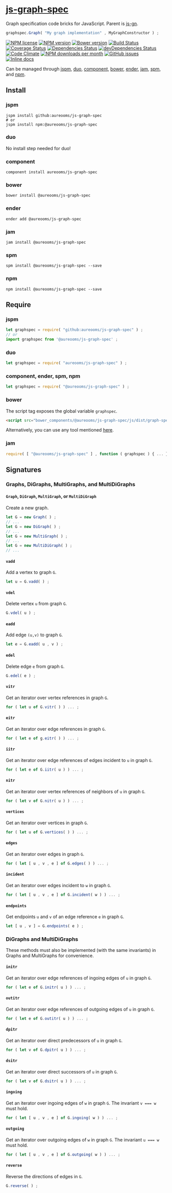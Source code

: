 [js-graph-spec](http://aureooms.github.io/js-graph-spec)
==

Graph specification code bricks for JavaScript. Parent is
[js-gn](https://github.com/aureooms/js-gn).

```js
graphspec.Graph( "My graph implementation" , MyGraphConstructor ) ;
```

[![NPM license](http://img.shields.io/npm/l/@aureooms/js-graph-spec.svg?style=flat)](https://raw.githubusercontent.com/aureooms/js-graph-spec/master/LICENSE)
[![NPM version](http://img.shields.io/npm/v/@aureooms/js-graph-spec.svg?style=flat)](https://www.npmjs.org/package/@aureooms/js-graph-spec)
[![Bower version](http://img.shields.io/bower/v/@aureooms/js-graph-spec.svg?style=flat)](http://bower.io/search/?q=@aureooms/js-graph-spec)
[![Build Status](http://img.shields.io/travis/aureooms/js-graph-spec.svg?style=flat)](https://travis-ci.org/aureooms/js-graph-spec)
[![Coverage Status](http://img.shields.io/coveralls/aureooms/js-graph-spec.svg?style=flat)](https://coveralls.io/r/aureooms/js-graph-spec)
[![Dependencies Status](http://img.shields.io/david/aureooms/js-graph-spec.svg?style=flat)](https://david-dm.org/aureooms/js-graph-spec#info=dependencies)
[![devDependencies Status](http://img.shields.io/david/dev/aureooms/js-graph-spec.svg?style=flat)](https://david-dm.org/aureooms/js-graph-spec#info=devDependencies)
[![Code Climate](http://img.shields.io/codeclimate/github/aureooms/js-graph-spec.svg?style=flat)](https://codeclimate.com/github/aureooms/js-graph-spec)
[![NPM downloads per month](http://img.shields.io/npm/dm/@aureooms/js-graph-spec.svg?style=flat)](https://www.npmjs.org/package/@aureooms/js-graph-spec)
[![GitHub issues](http://img.shields.io/github/issues/aureooms/js-graph-spec.svg?style=flat)](https://github.com/aureooms/js-graph-spec/issues)
[![Inline docs](http://inch-ci.org/github/aureooms/js-graph-spec.svg?branch=master&style=shields)](http://inch-ci.org/github/aureooms/js-graph-spec)

Can be managed through [jspm](https://github.com/jspm/jspm-cli),
[duo](https://github.com/duojs/duo),
[component](https://github.com/componentjs/component),
[bower](https://github.com/bower/bower),
[ender](https://github.com/ender-js/Ender),
[jam](https://github.com/caolan/jam),
[spm](https://github.com/spmjs/spm),
and [npm](https://github.com/npm/npm).

## Install

### jspm
```terminal
jspm install github:aureooms/js-graph-spec
# or
jspm install npm:@aureooms/js-graph-spec
```
### duo
No install step needed for duo!

### component
```terminal
component install aureooms/js-graph-spec
```

### bower
```terminal
bower install @aureooms/js-graph-spec
```

### ender
```terminal
ender add @aureooms/js-graph-spec
```

### jam
```terminal
jam install @aureooms/js-graph-spec
```

### spm
```terminal
spm install @aureooms/js-graph-spec --save
```

### npm
```terminal
npm install @aureooms/js-graph-spec --save
```

## Require
### jspm
```js
let graphspec = require( "github:aureooms/js-graph-spec" ) ;
// or
import graphspec from '@aureooms/js-graph-spec' ;
```
### duo
```js
let graphspec = require( "aureooms/js-graph-spec" ) ;
```

### component, ender, spm, npm
```js
let graphspec = require( "@aureooms/js-graph-spec" ) ;
```

### bower
The script tag exposes the global variable `graphspec`.
```html
<script src="bower_components/@aureooms/js-graph-spec/js/dist/graph-spec.min.js"></script>
```
Alternatively, you can use any tool mentioned [here](http://bower.io/docs/tools/).

### jam
```js
require( [ "@aureooms/js-graph-spec" ] , function ( graphspec ) { ... } ) ;
```

## Signatures

### Graphs, DiGraphs, MultiGraphs, and MultiDiGraphs

#### `Graph`, `DiGraph`, `MultiGraph`, or `MultiDiGraph`

Create a new graph.

```js
let G = new Graph( ) ;
// ...
let G = new DiGraph( ) ;
// ...
let G = new MultiGraph( ) ;
// ...
let G = new MultiDiGraph( ) ;
// ...
```

#### `vadd`

Add a vertex to graph `G`.

```js
let u = G.vadd( ) ;
```

#### `vdel`

Delete vertex `u` from graph `G`.

```js
G.vdel( u ) ;
```

#### `eadd`

Add edge `(u,v)` to graph `G`.

```js
let e = G.eadd( u , v ) ;
```

#### `edel`

Delete edge `e` from graph `G`.

```js
G.edel( e ) ;
```

#### `vitr`

Get an iterator over vertex references in graph `G`.

```js
for ( let u of G.vitr( ) ) ... ;
```

#### `eitr`

Get an iterator over edge references in graph `G`.

```js
for ( let e of g.eitr( ) ) ... ;
```

#### `iitr`

Get an iterator over edge references of edges incident to `u` in graph `G`.

```js
for ( let e of G.iitr( u ) ) ... ;
```


#### `nitr`

Get an iterator over vertex references of neighbors of `u` in graph `G`.

```js
for ( let v of G.nitr( u ) ) ... ;
```

#### `vertices`

Get an iterator over vertices in graph `G`.

```js
for ( let u of G.vertices( ) ) ... ;
```

#### `edges`

Get an iterator over edges in graph `G`.

```js
for ( let [ u , v , e ] of G.edges( ) ) ... ;
```

#### `incident`

Get an iterator over edges incident to `w` in graph `G`.

```js
for ( let [ u , v , e ] of G.incident( w ) ) ... ;
```

#### `endpoints`

Get endpoints `u` and `v` of an edge reference `e` in graph `G`.

```js
let [ u , v ] = G.endpoints( e ) ;
```

### DiGraphs and MultiDiGraphs

These methods must also be implemented (with the same invariants)
in Graphs and MultiGraphs for convenience.

#### `initr`

Get an iterator over edge references of ingoing edges of `u` in graph `G`.

```js
for ( let e of G.initr( u ) ) ... ;
```

#### `outitr`

Get an iterator over edge references of outgoing edges of `u` in graph `G`.

```js
for ( let e of G.outitr( u ) ) ... ;
```

#### `dpitr`

Get an iterator over direct predecessors of `u` in graph `G`.

```js
for ( let v of G.dpitr( u ) ) ... ;
```

#### `dsitr`

Get an iterator over direct successors of `u` in graph `G`.

```js
for ( let v of G.dsitr( u ) ) ... ;
```

#### `ingoing`

Get an iterator over ingoing edges of `w` in graph `G`.
The invariant `v === w` must hold.

```js
for ( let [ u , v , e ] of G.ingoing( w ) ) ... ;
```

#### `outgoing`

Get an iterator over outgoing edges of `w` in graph `G`.
The invariant `u === w` must hold.

```js
for ( let [ u , v , e ] of G.outgoing( w ) ) ... ;
```

#### `reverse`

Reverse the directions of edges in  `G`.

```js
G.reverse( ) ;
```
